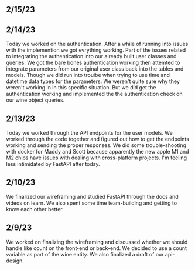 ## 2/15/23



## 2/14/23

Today we worked on the authentication. After a while of running into issues with the implemention we got evrything working. Part of the issues related to integrating the authentication into our already built user classes and queries. We got the bare bones authentication working then attemted to integrate parameters from our original user class back into the tables and models. Though we did run into troulbe when trying to use time and datetime data types for the parameters. We weren't quite sure why they weren't working in in this specific situation. But we did get the authentication working and implemented the the authentication check on our wine object queries.

## 2/13/23

Today we worked through the API endpoints for the user models.  We worked through the code together and figured out how to get the endpoints working and sending the proper responses.  We did some trouble-shooting with docker for Maddy and Scott because apparently the new apple M1 and M2 chips have issues with dealing with cross-platform projects. I'm feeling less intimidated by FastAPI after today.

## 2/10/23

We finalized our wireframing and studied FastAPI through the docs and videos on learn. We also spent some time team-building and getting to know each other better.

## 2/9/23

We worked on finalizing the wireframing and discussed whether we should handle like count on the front-end or back-end. We decided to use a count variable as part of the wine entity. We also finalized a draft of our api-design.
